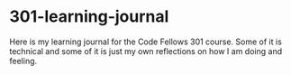 # 301-learning-journal

Here is my learning journal for the Code Fellows 301 course.  Some of it is technical and some of it is just my own reflections on how I am doing and feeling.
